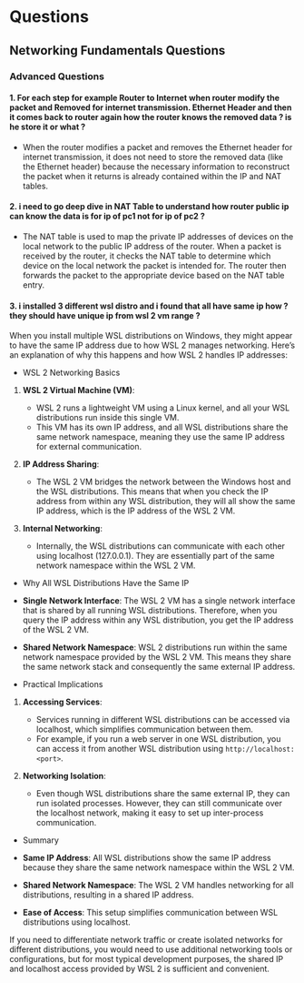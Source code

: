# Questions

## Networking Fundamentals Questions

### Advanced Questions

#### 1. For each step for example Router to Internet when router modify the packet and Removed for internet transmission. Ethernet Header and then it comes back to router again how the router knows the removed data ? is he store it or what ?

- When the router modifies a packet and removes the Ethernet header for internet transmission, it does not need to store the removed data (like the Ethernet header) because the necessary information to reconstruct the packet when it returns is already contained within the IP and NAT tables.

#### 2. i need to go deep dive in NAT Table to understand how router public ip can know the data is for ip of pc1 not for ip of pc2 ?

- The NAT table is used to map the private IP addresses of devices on the local network to the public IP address of the router. When a packet is received by the router, it checks the NAT table to determine which device on the local network the packet is intended for. The router then forwards the packet to the appropriate device based on the NAT table entry.

#### 3. i installed 3 different wsl distro and i found that all have same ip how ? they should have unique ip from wsl 2 vm range ?

When you install multiple WSL distributions on Windows, they might appear to have the same IP address due to how WSL 2 manages networking. Here’s an explanation of why this happens and how WSL 2 handles IP addresses:

- WSL 2 Networking Basics

1. **WSL 2 Virtual Machine (VM)**:

   - WSL 2 runs a lightweight VM using a Linux kernel, and all your WSL distributions run inside this single VM.
   - This VM has its own IP address, and all WSL distributions share the same network namespace, meaning they use the same IP address for external communication.

2. **IP Address Sharing**:

   - The WSL 2 VM bridges the network between the Windows host and the WSL distributions. This means that when you check the IP address from within any WSL distribution, they will all show the same IP address, which is the IP address of the WSL 2 VM.

3. **Internal Networking**:
   - Internally, the WSL distributions can communicate with each other using localhost (127.0.0.1). They are essentially part of the same network namespace within the WSL 2 VM.

- Why All WSL Distributions Have the Same IP

- **Single Network Interface**: The WSL 2 VM has a single network interface that is shared by all running WSL distributions. Therefore, when you query the IP address within any WSL distribution, you get the IP address of the WSL 2 VM.
- **Shared Network Namespace**: WSL 2 distributions run within the same network namespace provided by the WSL 2 VM. This means they share the same network stack and consequently the same external IP address.

- Practical Implications

1. **Accessing Services**:

   - Services running in different WSL distributions can be accessed via localhost, which simplifies communication between them.
   - For example, if you run a web server in one WSL distribution, you can access it from another WSL distribution using `http://localhost:<port>`.

2. **Networking Isolation**:
   - Even though WSL distributions share the same external IP, they can run isolated processes. However, they can still communicate over the localhost network, making it easy to set up inter-process communication.

- Summary

- **Same IP Address**: All WSL distributions show the same IP address because they share the same network namespace within the WSL 2 VM.
- **Shared Network Namespace**: The WSL 2 VM handles networking for all distributions, resulting in a shared IP address.
- **Ease of Access**: This setup simplifies communication between WSL distributions using localhost.

If you need to differentiate network traffic or create isolated networks for different distributions, you would need to use additional networking tools or configurations, but for most typical development purposes, the shared IP and localhost access provided by WSL 2 is sufficient and convenient.
